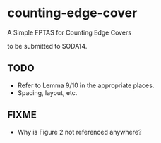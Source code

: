 counting-edge-cover
===================

A Simple FPTAS for Counting Edge Covers 

to be submitted to SODA14.

TODO
---------------
* Refer to Lemma 9/10 in the appropriate places.
* Spacing, layout, etc.

FIXME
-----------------
* Why is Figure 2 not referenced anywhere?
